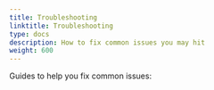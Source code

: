 ```yaml
---
title: Troubleshooting
linktitle: Troubleshooting
type: docs
description: How to fix common issues you may hit
weight: 600
---
```


Guides to help you fix common issues:
